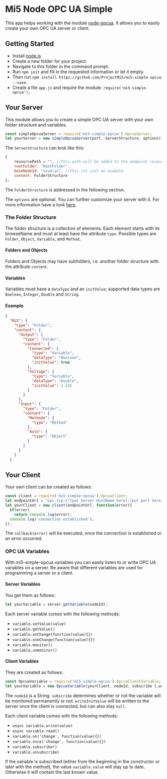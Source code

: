 # Mi5 Node OPC UA Simple

This app helps working with the module [node-opcua](http://node-opcua.github.io/). It allows you to easily create your own OPC UA server or client.

## Getting Started

* Install [node.js](https://nodejs.org/en/)
* Create a new folder for your project.
* Navigate to this folder in the command prompt.
* Run `npm init` and fill in the requested information or let it empty.
* Then run `npm install https://github.com/ProjectMi5/mi5-simple-opcua --save`.
* Create a file `app.js` and require the module:
`require('mi5-simple-opcua');`

## Your Server

This module allows you to create a simple OPC UA server with your own folder structure and variables.

```javascript
const simpleOpcuaServer = require('mi5-simple-opcua').OpcuaServer;
let yourServer = new simpleOpcuaServer(port, ServerStructure, options).start();
```

The `ServerStructure` can look like this:

```javascript
{
    resourcePath = "", //this path will be added to the endpoint resource name
	rootFolder: "RootFolder",
	baseNodeId: "ns=4;s=", //this ist just an example
	content: FolderStructure
};
```

The `FolderStructure` is addressed in the following section.

The `options` are optional. You can further customize your server with it. For more information have a look [here](http://node-opcua.github.io/api_doc/classes/OPCUAServer.html).


### The Folder Structure

The folder structure is a collection of elements. Each element starts with its browseName and must at least have the attribute `type`. Possible types are `Folder`, `Object`, `Variable`, and `Method`. 


#### Folders and Objects

Folders and Objects may have subfolders, i.e. another folder structure with the attribute `content`.

#### Variables

Variables must have a `dataType` and an `initValue`; supported data types are `Boolean`, `Integer`, `Double` and `String`.

#### Example

```json
{
  "Mi5": {
    "type": "Folder",
    "content": {
      "Output": {
        "type": "Folder",
        "content": {
          "Connected": {
            "type": "Variable",
            "dataType": "Boolean",
            "initValue": true
          },
          "Voltage": {
            "type": "Variable",
            "dataType": "Double",
            "initValue": 2.345
          }
        }
      },
      "Input": {
        "type": "Folder",
        "content": {
          "Methode": {
            "type": "Method"
          },
          "Auto": {
            "type": "Object"
          }
        }
      }
    }
  }
```

## Your Client

Your own client can be created as follows:

```javascript
const client = require('mi5-simple-opcua').OpcuaClient;
let endpointUrl = "opc.tcp://[put Server HostName here]:[put port here]"
let yourClient = new client(endpointUrl, function(error){
  if(error)
    return console.log(error);
  console.log('connection established');
});
```

The `callback(error)` will be executed, once the connection is established or an error occurred.

### OPC UA Variables

With mi5-simple-opcua variables you can easily listen to or write OPC UA variables on a server. Be aware that different variables are used for programming a server or a client.

#### Server Variables

You get them as follows:

```javascript
let yourVariable = server.getVariable(nodeId);
```

Each server variable comes with the following methods:

* `variable.setValue(value)`
* `variable.getValue()`
* `variable.onChange(function(value){})`
* `variable.oneChange(function(value){})`
* `variable.monitor()`
* `variable.unmonitor()`

#### Client Variables

They are created as follows:

```javascript
const OpcuaVariable = require('mi5-simple-opcua').OpcuaClientVariable;
let yourVariable = new OpcuaVariable(yourClient, nodeId, subscribe [,writeInitValue]);
```

The `nodeId` is a String. `subscribe` determines whether or not the variable will be monitored permanently or not. `writeInitValue` will be written to the server once the client is connected, but can also stay `null`.

Each client variable comes with the following methods:

* `async variable.write(value)`
* `async variable.read()`
* `variable.on('change', function(value){})`
* `variable.once('change', function(value){})`
* `variable.subscribe()`
* `variable.unsubscribe)`

If the variable is subscribed (either from the beginning in the constructor or later with the method), the value `variable.value` will stay up to date. Otherwise it will contain the last known value.